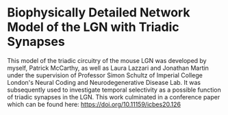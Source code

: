 # Biophysically Detailed Network Model of the LGN with Triadic Synapses

This model of the triadic circuitry of the mouse LGN was developed by myself, Patrick McCarthy, as well as Laura Lazzari and Jonathan Martin under the supervision of Professor Simon Schultz of Imperial College London's Neural Coding and Neurodegenerative Disease Lab. It was subsequently used to investigate temporal selectivity as a possible function of triadic synapses in the LGN. This work culminated in a conference paper which can be found here: https://doi.org/10.11159/icbes20.126
 
